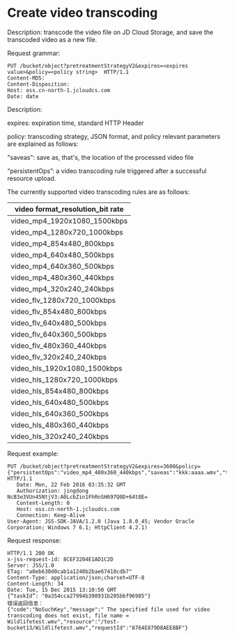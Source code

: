# Create video transcoding

Description: transcode the video file on JD Cloud Storage, and save the transcoded video as a new file.

Request grammar:
```
PUT /bucket/object?pretreatmentStrategyV2&expires=<expires value>&policy=<policy string>  HTTP/1.1
Content-MD5: 
Content-Disposition: 
Host: oss.cn-north-1.jcloudcs.com
Date: date
```
Description:

expires: expiration time, standard HTTP Header

policy: transcoding strategy, JSON format, and policy relevant parameters are explained as follows:

"saveas": save as, that's, the location of the processed video file

“persistentOps”: a video transcoding rule triggered after a successful resource upload.

The currently supported video transcoding rules are as follows:

|video format_resolution_bit rate|
|-|
|video_mp4_1920x1080_1500kbps|
|video_mp4_1280x720_1000kbps|
|video_mp4_854x480_800kbps|
|video_mp4_640x480_500kbps|
|video_mp4_640x360_500kbps|
|video_mp4_480x360_440kbps|
|video_mp4_320x240_240kbps|
|video_flv_1280x720_1000kbps|
|video_flv_854x480_800kbps|
|video_flv_640x480_500kbps|
|video_flv_640x360_500kbps|
|video_flv_480x360_440kbps|
|video_flv_320x240_240kbps|
|video_hls_1920x1080_1500kbps|
|video_hls_1280x720_1000kbps|
|video_hls_854x480_800kbps|
|video_hls_640x480_500kbps|
|video_hls_640x360_500kbps|
|video_hls_480x360_440kbps|
|video_hls_320x240_240kbps|

Request example:
```
PUT /bucket/object?pretreatmentStrategyV2&expires=3600&policy={"persistentOps":"video_mp4_480x360_440kbps","saveas":"kkk:aaaa.wmv","targetSaveas":"a2trOmFhYWEud212"} HTTP/1.1
   Date: Mon, 22 Feb 2016 03:35:32 GMT
   Authorization: jingdong   NcB3e3VUn45NtjV3:A0LcbZin1FhRnSH697Q0D+64t8E=
   Content-Length: 0
   Host: oss.cn-north-1.jcloudcs.com
   Connection: Keep-Alive
User-Agent: JSS-SDK-JAVA/1.2.0 (Java 1.8.0_45; Vendor Oracle Corporation; Windows 7 6.1; HttpClient 4.2.1)
```

Request response:
```
HTTP/1.1 200 OK
x-jss-request-id: 8CEF3204E1AD1C2D
Server: JSS/1.0
ETag: "a0eb630d0cab1a1240b2bae67410cdb7"
Content-Type: application/json;charset=UTF-8
Content-Length: 34
Date: Tue, 15 Dec 2015 13:10:50 GMT
{“taskId”: "0a354cca27994b398931b205bbf96985"}   
错误返回信息：
{"code":"NoSuchKey","message":" The specified file used for video transcoding does not exist, file name = Wildlifetest.wmv","resource":"/test-bucket13/Wildlifetest.wmv","requestId":"8764E879D8AEE8BF"}
```
